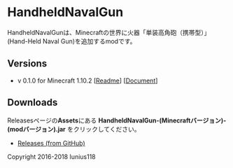 # HandheldNavalGun
HandheldNavalGunは、Minecraftの世界に火器「単装高角砲（携帯型）」(Hand-Held Naval Gun)を追加するmodです。

## Versions
- v 0.1.0 for Minecraft 1.10.2 [[Readme](https://github.com/Iunius118/HandheldNavalGun/tree/master/src/main/resources/README_HandheldNavalGun.txt)] [[Document](https://iunius118.github.io/HandheldNavalGun/)]

## Downloads
Releasesページの**Assets**にある **HandheldNavalGun-(Minecraftバージョン)-(modバージョン).jar** をクリックしてください。

- [Releases (from GitHub)](https://github.com/Iunius118/HandheldNavalGun/releases)

Copyright 2016-2018 Iunius118
